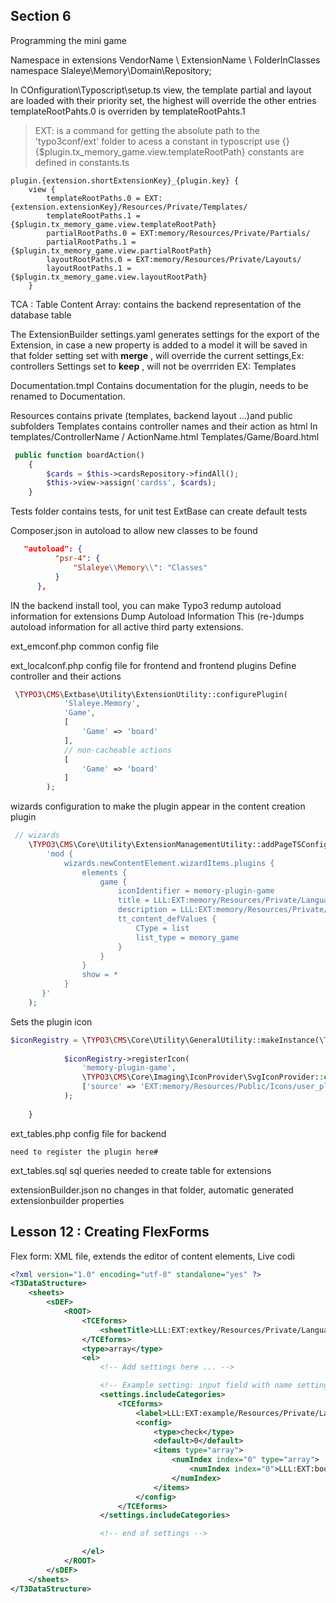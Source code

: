 ## Section 6
Programming the mini game

Namespace in extensions
VendorName \ ExtensionName \ FolderInClasses\
namespace Slaleye\Memory\Domain\Repository;


In COnfiguration\Typoscript\setup.ts
view, the template partial and layout are loaded
with their priority set, the highest will override the other entries
templateRootPahts.0 is overriden by templateRootPahts.1

> EXT: is a command for getting the absolute path to the 'typo3conf/ext' folder
 to acess a constant in typoscript use {}
{$plugin.tx_memory_game.view.templateRootPath}
constants are defined in constants.ts
````
plugin.{extension.shortExtensionKey}_{plugin.key} {
    view {
        templateRootPaths.0 = EXT:{extension.extensionKey}/Resources/Private/Templates/
        templateRootPaths.1 = {$plugin.tx_memory_game.view.templateRootPath}
        partialRootPaths.0 = EXT:memory/Resources/Private/Partials/
        partialRootPaths.1 = {$plugin.tx_memory_game.view.partialRootPath}
        layoutRootPaths.0 = EXT:memory/Resources/Private/Layouts/
        layoutRootPaths.1 = {$plugin.tx_memory_game.view.layoutRootPath}
    }

````

TCA : Table Content Array: contains the backend
 representation of the database table
 
 The ExtensionBuilder
 settings.yaml
 generates settings for the export of the Extension, in case a new property
 is added to a model it will be saved in that folder
 setting set with **merge** , will override the current settings,Ex: controllers
 Settings set to **keep** , will not be overrriden EX: Templates
 
 Documentation.tmpl
 Contains documentation for the plugin,
  needs to be renamed to Documentation.
  
  Resources
  contains private (templates, backend layout ...)and public subfolders
  Templates contains controller names and their action as html
  In templates/ControllerName / ActionName.html
  Templates/Game/Board.html
  
  
  ````php
   public function boardAction()
      {
          $cards = $this->cardsRepository->findAll();
          $this->view->assign('cardss', $cards);
      }
  ````
  
  Tests folder contains tests, for unit test
  ExtBase can create default tests 
  
  Composer.json
  in autoload to allow new classes to be found
  ````json
     "autoload": {
            "psr-4": {
                "Slaleye\\Memory\\": "Classes"
            }
        },
````
IN the backend install tool, you can make Typo3 redump autoload information
for extensions
Dump Autoload Information
This (re-)dumps autoload information for all active third party extensions.

ext_emconf.php
common config file

ext_localconf.php
    config file for frontend and frontend plugins
Define controller and their actions
````php
 \TYPO3\CMS\Extbase\Utility\ExtensionUtility::configurePlugin(
            'Slaleye.Memory',
            'Game',
            [
                'Game' => 'board'
            ],
            // non-cacheable actions
            [
                'Game' => 'board'
            ]
        );
````


wizards configuration to make the plugin appear in the content creation plugin

````php
 // wizards
    \TYPO3\CMS\Core\Utility\ExtensionManagementUtility::addPageTSConfig(
        'mod {
            wizards.newContentElement.wizardItems.plugins {
                elements {
                    game {
                        iconIdentifier = memory-plugin-game
                        title = LLL:EXT:memory/Resources/Private/Language/locallang_db.xlf:tx_memory_game.name
                        description = LLL:EXT:memory/Resources/Private/Language/locallang_db.xlf:tx_memory_game.description
                        tt_content_defValues {
                            CType = list
                            list_type = memory_game
                        }
                    }
                }
                show = *
            }
       }'
    );

````

Sets the plugin icon

`````php 
$iconRegistry = \TYPO3\CMS\Core\Utility\GeneralUtility::makeInstance(\TYPO3\CMS\Core\Imaging\IconRegistry::class);
		
			$iconRegistry->registerIcon(
				'memory-plugin-game',
				\TYPO3\CMS\Core\Imaging\IconProvider\SvgIconProvider::class,
				['source' => 'EXT:memory/Resources/Public/Icons/user_plugin_game.svg']
			);
		
    }
`````
ext_tables.php
    config file for backend 
    
    need to register the plugin here#
 ext_tables.sql
  sql queries needed to create table for extensions
  
 extensionBuilder.json
 no changes in that folder, automatic generated extensionbuilder properties
 
## Lesson 12 : Creating FlexForms
Flex form: XML file, extends the editor of content elements, Live codi

````xml
<?xml version="1.0" encoding="utf-8" standalone="yes" ?>
<T3DataStructure>
    <sheets>
        <sDEF>
            <ROOT>
                <TCEforms>
                    <sheetTitle>LLL:EXT:extkey/Resources/Private/Language/Backend.xlf:settings.registration.title</sheetTitle>
                </TCEforms>
                <type>array</type>
                <el>
                    <!-- Add settings here ... -->

                    <!-- Example setting: input field with name settings.timeRestriction -->
                    <settings.includeCategories>
                        <TCEforms>
                            <label>LLL:EXT:example/Resources/Private/Language/Backend.xlf:settings.registration.includeCategories</label>
                            <config>
                                <type>check</type>
                                <default>0</default>
                                <items type="array">
                                    <numIndex index="0" type="array">
                                        <numIndex index="0">LLL:EXT:bootstrap_package/Resources/Private/Language/Backend.xlf:setting.registration.includeCategories.title</numIndex>
                                    </numIndex>
                                </items>
                            </config>
                        </TCEforms>
                    </settings.includeCategories>

                    <!-- end of settings -->

                </el>
            </ROOT>
        </sDEF>
    </sheets>
</T3DataStructure>
````